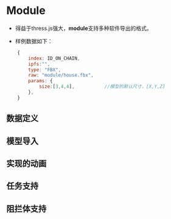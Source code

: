 # Module

* 得益于thress.js强大，**module**支持多种软件导出的格式。

* 样例数据如下：

```Javascript
    {
        index: ID_ON_CHAIN,
        ipfs:"",                    
        type: "FBX",
        raw: "module/house.fbx",
        params: {
            size:[3,4,4],           //模型的默认尺寸，[X,Y,Z]
        },
    }
```

## 数据定义

## 模型导入

## 实现的动画

## 任务支持

## 阻拦体支持